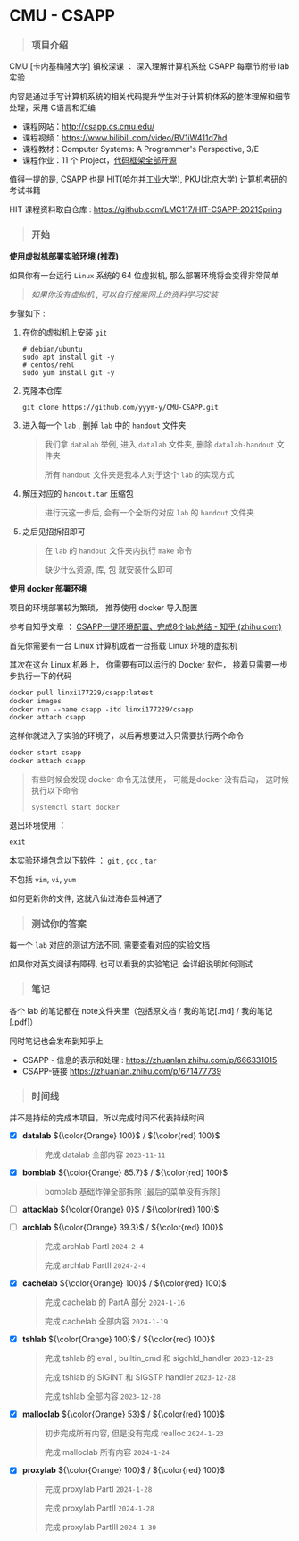 # CMU - CSAPP

> ### **项目介绍**

CMU [卡内基梅隆大学] 镇校深课 ： 深入理解计算机系统 CSAPP 每章节附带 lab 实验

内容是通过手写计算机系统的相关代码提升学生对于计算机体系的整体理解和细节处理，采用 C语言和汇编

- 课程网站：http://csapp.cs.cmu.edu/
- 课程视频：https://www.bilibili.com/video/BV1iW411d7hd
- 课程教材：Computer Systems: A Programmer's Perspective, 3/E
- 课程作业：11 个 Project，[代码框架全部开源](http://csapp.cs.cmu.edu/3e/labs.html)

值得一提的是, CSAPP 也是 HIT(哈尔并工业大学), PKU(北京大学) 计算机考研的考试书籍

HIT 课程资料取自仓库 : https://github.com/LMC117/HIT-CSAPP-2021Spring



> ### **开始**

**使用虚拟机部署实验环境 (推荐)**

如果你有一台运行 `Linux` 系统的 64 位虚拟机, 那么部署环境将会变得非常简单

>  *如果你没有虚拟机 , 可以自行搜索网上的资料学习安装*

步骤如下 : 

1. 在你的虚拟机上安装 `git`

   ```
   # debian/ubuntu
   sudo apt install git -y
   # centos/rehl
   sudo yum install git -y
   ```

2. 克隆本仓库

   ```
   git clone https://github.com/yyym-y/CMU-CSAPP.git
   ```

3. 进入每一个 `lab` , 删掉 `lab` 中的 `handout` 文件夹

   > 我们拿 `datalab` 举例, 进入 `datalab` 文件夹, 删除 `datalab-handout` 文件夹
   >
   > 所有 `handout` 文件夹是我本人对于这个 `lab` 的实现方式

4. 解压对应的 `handout.tar` 压缩包

   > 进行玩这一步后, 会有一个全新的对应 `lab` 的 `handout` 文件夹

5. 之后见招拆招即可

   > 在 `lab` 的 `handout` 文件夹内执行 `make` 命令
   >
   > 缺少什么资源, 库, 包 就安装什么即可



**使用 docker 部署环境**


项目的环境部署较为繁琐， 推荐使用 docker 导入配置


参考自知乎文章 ： [CSAPP一键环境配置、完成8个lab总结 - 知乎 (zhihu.com)](https://zhuanlan.zhihu.com/p/505497911)

首先你需要有一台 Linux 计算机或者一台搭载 Linux 环境的虚拟机

其次在这台 Linux 机器上， 你需要有可以运行的 Docker 软件， 接着只需要一步步执行一下的代码

```dockerfile
docker pull linxi177229/csapp:latest
docker images
docker run --name csapp -itd linxi177229/csapp 
docker attach csapp
```

这样你就进入了实验的环境了，以后再想要进入只需要执行两个命令

```dockerfile
docker start csapp
docker attach csapp
```

> 有些时候会发现 docker 命令无法使用， 可能是docker 没有启动， 这时候执行以下命令
>
> ```linux
> systemctl start docker
> ```

退出环境使用 ：

```dockerfile
exit
```

本实验环境包含以下软件 ： `git` , `gcc` , `tar`

不包括  `vim`,  `vi`,  `yum`

如何更新你的文件, 这就八仙过海各显神通了



> ### 测试你的答案

每一个 `lab` 对应的测试方法不同, 需要查看对应的实验文档

如果你对英文阅读有障碍, 也可以看我的实验笔记, 会详细说明如何测试



> ### 笔记

各个 lab 的笔记都在 note文件夹里（包括原文档 / 我的笔记[.md] / 我的笔记 [.pdf]）

同时笔记也会发布到知乎上

* CSAPP - 信息的表示和处理 : https://zhuanlan.zhihu.com/p/666331015
* CSAPP-链接 https://zhuanlan.zhihu.com/p/671477739



> ### 时间线

并不是持续的完成本项目，所以完成时间不代表持续时间

- [x] **datalab**			${\color{Orange} 100}$ / ${\color{red} 100}$

  > 完成 datalab 全部内容	`2023-11-11`

- [x] **bomblab**          ${\color{Orange} 85.7}$ / ${\color{red} 100}$

  > bomblab 基础炸弹全部拆除 [最后的菜单没有拆除]

- [ ] **attacklab**         ${\color{Orange} 0}$ / ${\color{red} 100}$

- [ ] **archlab**            ${\color{Orange} 39.3}$ / ${\color{red} 100}$

  > 完成 archlab PartI     `2024-2-4`
  >
  > 完成 archlab PartII     `2024-2-4`

- [x] **cachelab**          ${\color{Orange} 100}$ / ${\color{red} 100}$

  > 完成 cachelab 的 PartA 部分    `2024-1-16`
  >
  > 完成 cachelab 全部内容      `2024-1-19`

- [x] **tshlab**               ${\color{Orange} 100}$ / ${\color{red} 100}$

  > 完成 tshlab 的 eval , builtin_cmd 和 sigchld_handler      `2023-12-28`
  >
  > 完成 tshlab 的 SIGINT 和 SIGSTP handler      `2023-12-28`
  >
  > 完成 tshlab 全部内容     `2023-12-28`

- [x] **malloclab**        ${\color{Orange} 53}$ / ${\color{red} 100}$

  > 初步完成所有内容, 但是没有完成 realloc    `2024-1-23`
  >
  > 完成 malloclab 所有内容    `2024-1-24`

- [x] **proxylab**          ${\color{Orange} 100}$ / ${\color{red} 100}$

  > 完成 proxylab PartI    `2024-1-28`
  >
  > 完成 proxylab PartII    `2024-1-28`
  >
  > 完成 proxylab PartIII     `2024-1-30`




